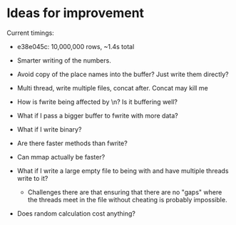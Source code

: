# Ideas for improvement

Current timings:
* e38e045c: 10,000,000 rows, ~1.4s total



* Smarter writing of the numbers.
* Avoid copy of the place names into the buffer? Just write them directly?
* Multi thread, write multiple files, concat after. Concat may kill me
* How is fwrite being affected by \n? Is it buffering well?
* What if I pass a bigger buffer to fwrite with more data?
* What if I write binary?
* Are there faster methods than fwrite?
* Can mmap actually be faster?
* What if I write a large empty file to being with and have multiple threads write to it?
  * Challenges there are that ensuring that there are no "gaps" where the threads meet in the file without cheating is probably impossible.
* Does random calculation cost anything?
